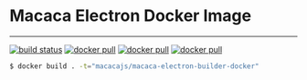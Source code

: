 # Macaca Electron Docker Image

---

[![build status][travis-image]][travis-url]
[![docker pull][docker-pull-image]][docker-url]
[![docker pull][docker-size-image]][docker-url]
[![docker pull][docker-layers-image]][docker-url]

[travis-image]: https://img.shields.io/travis/macacajs/macaca-electron-builder-docker.svg
[travis-url]: https://travis-ci.org/macacajs/macaca-electron-builder-docker
[docker-pull-image]: https://img.shields.io/docker/pulls/macacajs/macaca-electron-builder-docker.svg?logo=dockbit
[docker-size-image]: https://img.shields.io/microbadger/image-size/macacajs/macaca-electron-builder-docker.svg?logo=dockbit
[docker-layers-image]: https://img.shields.io/microbadger/layers/macacajs/macaca-electron-builder-docker.svg?logo=dockbit
[docker-url]: https://hub.docker.com/r/macacajs/macaca-electron-builder-docker/

```bash
$ docker build . -t="macacajs/macaca-electron-builder-docker"
```

